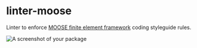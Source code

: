 # linter-moose

Linter to enforce [MOOSE finite element framework](http:mooseframework.org) coding styleguide rules.

![A screenshot of your package](https://f.cloud.github.com/assets/69169/2290250/c35d867a-a017-11e3-86be-cd7c5bf3ff9b.gif)
